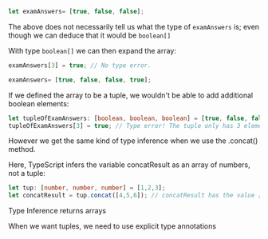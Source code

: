 ``` typescript
let examAnswers= [true, false, false];
```
The above does not necessarily tell us what the type of ```examAnswers``` is; even though we can deduce that it would be ```boolean[]```

With type ```boolean[]``` we can then expand the array:
``` typescript
examAnswers[3] = true; // No type error.

examAnswers= [true, false, false, true];

```

If we defined the array to be a tuple, we wouldn't be able to add additional boolean elements:

``` typescript
let tupleOfExamAnswers: [boolean, boolean, boolean] = [true, false, false];
tupleOfExamAnswers[3] = true; // Type error! The tuple only has 3 elements.
```

However we get the same kind of type inference when we use the .concat() method.

Here, TypeScript infers the variable concatResult as an array of numbers, not a tuple:

``` typescript
let tup: [number, number, number] = [1,2,3];
let concatResult = tup.concat([4,5,6]); // concatResult has the value [1,2,3,4,5,6].
```

Type Inference returns arrays

When we want tuples, we need to use explicit type annotations